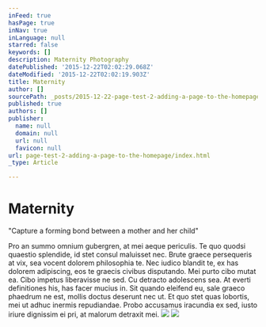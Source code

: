 ```yaml
---
inFeed: true
hasPage: true
inNav: true
inLanguage: null
starred: false
keywords: []
description: Maternity Photography
datePublished: '2015-12-22T02:02:29.068Z'
dateModified: '2015-12-22T02:02:19.903Z'
title: Maternity
author: []
sourcePath: _posts/2015-12-22-page-test-2-adding-a-page-to-the-homepage.md
published: true
authors: []
publisher:
  name: null
  domain: null
  url: null
  favicon: null
url: page-test-2-adding-a-page-to-the-homepage/index.html
_type: Article

---
```

# Maternity

"Capture a forming bond between a mother and her child"

Pro an summo omnium gubergren, at mei aeque periculis. Te quo quodsi quaestio splendide, id stet consul maluisset nec. Brute graece persequeris at vix, sea vocent dolorem philosophia te. Nec iudico blandit te, ex has dolorem adipiscing, eos te graecis civibus disputando. Mei purto cibo mutat ea. Cibo impetus liberavisse ne sed.
Cu detracto adolescens sea. At everti definitiones his, has facer mucius in. Sit quando eleifend eu, sale graeco phaedrum ne est, mollis doctus deserunt nec ut. Et quo stet quas lobortis, mei ut adhuc inermis repudiandae. Probo accusamus iracundia ex sed, iusto iriure dignissim ei pri, at malorum detraxit mei.
![](https://s3-us-west-2.amazonaws.com/the-grid-img/p/f619d70f491a8385dfa58baedde6495eed5949ae.jpg)
![](https://s3-us-west-2.amazonaws.com/the-grid-img/p/fe4eeaa7b5d77a78d934ed962df08cf41e79e2bc.jpg)